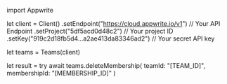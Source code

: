 import Appwrite

let client = Client()
    .setEndpoint("https://cloud.appwrite.io/v1") // Your API Endpoint
    .setProject("5df5acd0d48c2") // Your project ID
    .setKey("919c2d18fb5d4...a2ae413da83346ad2") // Your secret API key

let teams = Teams(client)

let result = try await teams.deleteMembership(
    teamId: &quot;[TEAM_ID]&quot;,
    membershipId: &quot;[MEMBERSHIP_ID]&quot;
)

